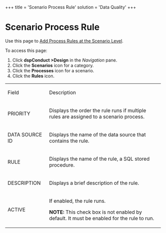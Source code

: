 +++
title = 'Scenario Process Rule'
solution = 'Data Quality'
+++

# Scenario Process Rule

<div class="use">

Use this page to [Add Process Rules at the Scenario
Level](../Use_Cases/Add_Process_Rules_at_the_Scenario_Level.htm).

</div>

To access this page:

1.  Click **dspConduct \>Design** in the *Navigation* pane.
2.  Click the **Scenarios** icon for a category.
3.  Click the **Processes** icon for a scenario.
4.  Click the **Rules** icon.

<table>
<tbody>
<tr class="odd">
<td><p>Field</p></td>
<td><p>Description</p></td>
</tr>
<tr class="even">
<td><p>PRIORITY</p></td>
<td><p>Displays the order the rule runs if multiple rules are assigned to a scenario process.</p></td>
</tr>
<tr class="odd">
<td><p>DATA SOURCE ID</p></td>
<td><p>Displays the name of the data source that contains the rule.</p></td>
</tr>
<tr class="even">
<td><p>RULE</p></td>
<td><p>Displays the name of the rule, a SQL stored procedure.</p></td>
</tr>
<tr class="odd">
<td><p>DESCRIPTION</p></td>
<td><p>Displays a brief description of the rule.</p></td>
</tr>
<tr class="even">
<td><p>ACTIVE</p></td>
<td><p>If enabled, the rule runs.</p>
<p><strong>NOTE:</strong> This check box is not enabled by default. It must be enabled for the rule to run.</p></td>
</tr>
</tbody>
</table>
